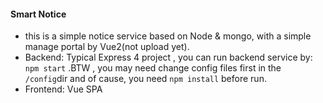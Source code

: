 ####  Smart Notice
- this is a simple notice service based on Node & mongo, with a simple manage portal by Vue2(not upload yet).
- Backend: Typical Express 4 project , you can run backend service by: ``` npm start ``` .BTW , you may need change config files first in the ```/config```dir and of cause, you need ```npm install``` before run.
- Frontend: Vue SPA

